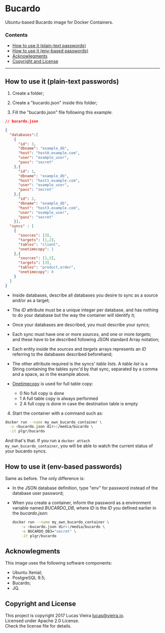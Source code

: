# Bucardo

Ubuntu-based Bucardo image for Docker Containers.

### Contents
* [How to use it (plain-text passwords)](#how-to-use-it-plain-text-passwords)
* [How to use it (env-based passwords)](#how-to-use-it-env-based-passwords)
* [Acknowlegments](#acknowlegments)
* [Copyright and License](#copyright-and-license)

---

## How to use it (plain-text passwords)

1. Create a folder;

2. Create a "bucardo.json" inside this folder;

3. Fill the "bucardo.json" file following this example:

  ```json
  // bucardo.json

  {
    "databases":[
      {
        "id": 3,
        "dbname": "example_db",
        "host": "host0.example.com",
        "user": "example_user",
        "pass": "secret"
      },{
        "id": 1,
        "dbname": "example_db",
        "host": "host1.example.com",
        "user": "example_user",
        "pass": "secret"
      },{
        "id": 2,
        "dbname": "example_db",
        "host": "host3.example.com",
        "user": "example_user",
        "pass": "secret"
      }],
    "syncs" : [
      {
        "sources": [3],
        "targets": [1,2],
        "tables": "client",
        "onetimecopy": 1
      },{
        "sources": [1,2],
        "targets": [3],
        "tables": "product,order",
        "onetimecopy": 0
      }
    ]
  }
  ```

  * Inside databases, describe all databases you desire to sync as a source and/or as a target;

  * The *ID* attribute must be a unique integer per database, and has nothing to do your database but the way the container will identify it;

  * Once your databases are described, you must describe your *syncs*;

  * Each sync must have one or more *sources*, and one or more *targets*; and these have to be described following JSON standard Array notation;

  * Each entity inside the *sources* and *targets* arrays represents an *ID* referring to the databases described beforehand;

  * The other attribute required is the syncs' *table lists*. A *table list* is a String containing the tables sync'd by that sync, separated by a comma and a space, as in the example above.

  * [Onetimecopy](https://bucardo.org/wiki/Onetimecopy) is used for full table copy:
    - 0 No full copy is done
    - 1 A full table copy is always performed
    - 2 A full copy is done in case the destination table is empty
    
4. Start the container with a command such as:

  ```bash
  docker run --name my_own_bucardo_container \
    -v <bucardo.json dir>:/media/bucardo \
    -it plgr/bucardo
  ```

And that's that. If you run a <code>docker attach my_own_bucardo_container</code>, you will be able to watch the current status of your bucardo syncs.

## How to use it (env-based passwords)

Same as before. The only difference is:

* In the JSON database definition, type "env" for password instead of the database user password;

* When you create a container, inform the password as a environment variable named *BUCARDO_DB<ID>*, where *ID* is the *ID* you defined earlier in the *bucardo.json*:

  ```bash
  docker run --name my_own_bucardo_container \
      -v <bucardo.json dir>:/media/bucardo \
      -e BUCARDO_DB3="secret" \
      -it plgr/bucardo
  ```

## Acknowlegments

This image uses the following software components:

* Ubuntu Xenial;
* PostgreSQL 9.5;
* Bucardo;
* JQ.

## Copyright and License

This project is copyright 2017 Lucas Vieira [lucas@vieira.io](mailto:lucas@vieira.io).<br />
Licensed under Apache 2.0 License.<br />
Check the license file for details.
